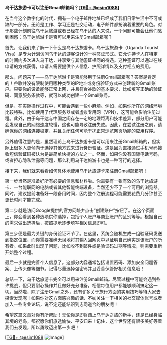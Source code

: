 **乌干达旅游卡可以注册Gmail邮箱吗？[[TG💪+ @esim1088](https://t.me/s/esim1088)]**

在当今这个数字化的时代，拥有一个电子邮件地址已经成了我们日常生活中不可或缺的一部分。无论是工作、学习还是社交活动，电子邮件都扮演着重要的角色。对于那些计划前往乌干达旅游或者已经在乌干达的人来说，一个问题可能会让他们感到困惑：乌干达旅游卡是否可以用来注册Gmail邮箱呢？

首先，让我们来了解一下什么是乌干达旅游卡。乌干达旅游卡（Uganda Tourist Visa）是专为计划访问乌干达的游客设计的一种签证形式。它允许持卡人在特定的时间内多次进入乌干达，并享受与其他签证相同的待遇。这种签证可以通过在线申请的方式获得，申请人需要提供个人信息、护照详情以及支付相应的费用。

那么，问题来了——乌干达旅游卡是否能够用于注册Gmail邮箱呢？答案是肯定的！谷歌并没有限制使用哪种类型的IP地址或身份验证方式来创建新的Gmail账户。只要你的设备能够正常上网，并且符合谷歌的基本要求，比如填写正确的验证码、同意服务条款等，就可以成功创建一个Gmail账号。

但是，在实际操作过程中，可能会遇到一些小麻烦。例如，如果你所在的网络环境比较特殊，比如使用了代理服务器或者虚拟专用网（VPN），这可能会影响注册过程。此外，由于乌干达与中国之间存在一定的地理距离和技术差异，部分用户可能会发现自己的网络速度较慢，这也可能导致注册失败。因此，在尝试注册之前，请确保你的网络连接稳定，并且关闭任何可能干扰正常浏览网页功能的应用程序。

另外值得注意的是，虽然理论上乌干达旅游卡是可以用来注册Gmail邮箱的，但实际上很多人更倾向于选择其他方式来进行身份验证。这是因为直接通过手机号码接收短信验证码被认为是最简单快捷的方法之一。然而，如果你没有国际电话号码，或者担心隐私泄露等问题，那么利用乌干达旅游卡也是一种可行的选择。

接下来，我们就来看看如何具体地使用乌干达旅游卡来注册Gmail邮箱吧！

第一步当然是准备好所有必要的信息和材料啦。你需要有一张有效的乌干达旅游卡、一台能联网的电脑或者其他智能终端设备，当然还少不了一个可用的浏览器。同时，建议提前准备好一段备用时间，因为整个注册流程可能需要花费几分钟甚至更长时间才能完成。

第二步就是访问Google提供的官方网址并点击“创建账户”按钮了。在这个页面上，你会看到各种选项供你选择，包括个人账户与商业账户的区别等等。根据自己的需求做出选择后，按照提示逐步填写相关信息即可。

第三步便是最为关键的身份验证环节了。在这里，系统会随机生成一组验证码发送到指定位置，而你需要准确无误地将其输入回网页中以证明自己确实是该账户的所有者。如果此时出现了问题，比如收不到邮件或是验证码过期等情况，则需要重新开始整个过程。

最后一步就是完善个人信息了。这部分内容通常包括设置密码、添加安全问题答案、上传头像等细节。记得尽量选择强密码并且妥善保管好相关信息哦！

总结一下，乌干达旅游卡完全可以用来注册Gmail邮箱。尽管过程中可能会遇到些许挑战，但只要耐心操作并且做好充分准备，相信每位用户都能够顺利搞定这一切。当然啦，除了注册Gmail之外，还有许多关于旅行方面的实用技巧等待大家去探索发现呢！如果你对这方面感兴趣的话，不妨关注一下相关的社交媒体账号或者加入一些专业论坛，说不定还能结识到志同道合的朋友呢！

希望这篇文章对你有所帮助！无论你是即将踏上乌干达之旅的新手，还是已经身临其境的老鸟，都祝愿你们旅途愉快、平安归来！记住，这个世界还有很多美好等着我们去发现，所以勇敢迈出第一步吧！

[[TG💪+ @esim1088](https://t.me/s/esim1088) ![Image](https://i.postimg.cc/4NQfJmqS/Snipaste-2025-05-13-00-14-12.png)]